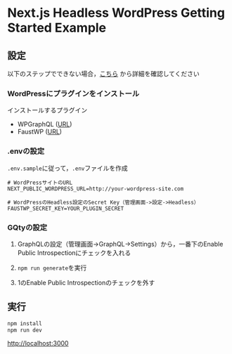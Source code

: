 # Next.js Headless WordPress Getting Started Example

## 設定

以下のステップでできない場合，[こちら](https://github.com/wpengine/faustjs#quick-start) から詳細を確認してください

### WordPressにプラグインをインストール

インストールするプラグイン
- WPGraphQL ([URL](https://wordpress.org/plugins/wp-graphql/))
- FaustWP ([URL](https://wordpress.org/plugins/faustwp/))

### .envの設定

`.env.sample`に従って，`.env`ファイルを作成

```
# WordPressサイトのURL
NEXT_PUBLIC_WORDPRESS_URL=http://your-wordpress-site.com

# WordPressのHeadless設定のSecret Key（管理画面->設定->Headless）
FAUSTWP_SECRET_KEY=YOUR_PLUGIN_SECRET
```

### GQtyの設定

1. GraphQLの設定（管理画面->GraphQL->Settings）から，一番下のEnable Public Introspectionにチェックを入れる

1. `npm run generate`を実行

1. 1のEnable Public Introspectionのチェックを外す 

## 実行

```bash
npm install
npm run dev
```

[http://localhost:3000]()

